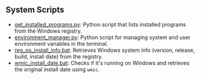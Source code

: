 ## System Scripts

- [get_installed_programs.py](get_installed_programs.py): Python script that lists installed programs from the Windows registry.
- [environment_manager.py](environment_manager.py): Python script for managing system and user environment variables in the terminal.
- [reg_ps_install_info.bat](reg_ps_install_info.bat): Retrieves Windows system info (version, release, build, install date) from the registry.
- [wmic_install_date.bat](wmic_install_date.bat): Checks if it's running on Windows and retrieves the original install date using `wmic`.
